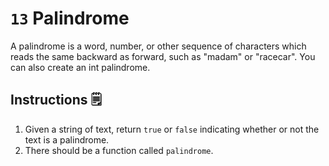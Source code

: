 # `13` Palindrome
A palindrome is a word, number, or other sequence of characters which reads the same backward as forward, such as "madam" or "racecar". You can also create an int palindrome.

## Instructions 🗒
1. Given a string of text, return `true` or `false` indicating whether or not the text is a palindrome. 
2. There should be a function called `palindrome`.